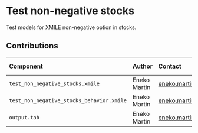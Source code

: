 Test non-negative stocks
========================

Test models for XMILE non-negative option in stocks.

Contributions
-------------

| Component                 | Author          | Contact                         | Date     | Software Version                    |
|:------------------------- |:--------------- |:------------------------------- |:-------- |:----------------------------------- |
| `test_non_negative_stocks.xmile`  | Eneko Martin    | eneko.martin.martinez@gmail.com | 04/28/23 | - |
| `test_non_negative_stocks_behavior.xmile`  | Eneko Martin    | eneko.martin.martinez@gmail.com | 04/28/23 | - |
| `output.tab `             | Eneko Martin    | eneko.martin.martinez@gmail.com | 04/28/22 | -  |
